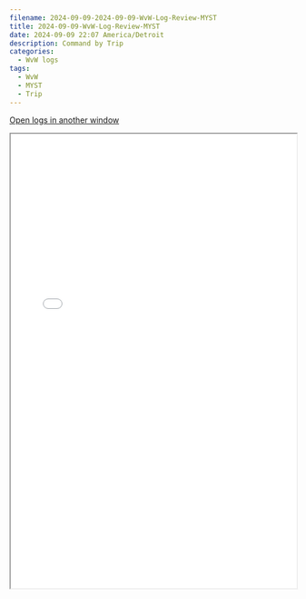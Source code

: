 ```yaml
---
filename: 2024-09-09-2024-09-09-WvW-Log-Review-MYST
title: 2024-09-09-WvW-Log-Review-MYST
date: 2024-09-09 22:07 America/Detroit
description: Command by Trip
categories:
  - WvW logs
tags:
  - WvW
  - MYST
  - Trip
---
```

 <a href="/assets/wvwlogs/reports20240909_MYST.html#202409092202-WvW-Log-Review" target="_blank">Open logs in another window</a> 

<iframe src="/assets/wvwlogs/reports20240909_MYST.html#202409092202-WvW-Log-Review" width="100%" height="800" style="display:block; margin: 0 auto;"> </iframe>